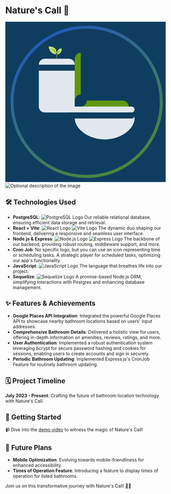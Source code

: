 # Nature's Call 🍃
![Optional description of the image](server-side/client/src/images/DarkModeLogo.png)
![Optional description of the image](server-side/client/src/images/Demo.gif)

## 🛠 Technologies Used

- **PostgreSQL**: ![PostgreSQL Logo](https://upload.wikimedia.org/wikipedia/commons/thumb/2/29/Postgresql_elephant.svg/1200px-Postgresql_elephant.svg.png) Our reliable relational database, ensuring efficient data storage and retrieval.
- **React + Vite**: ![React Logo](https://upload.wikimedia.org/wikipedia/commons/thumb/a/a7/React-icon.svg/1200px-React-icon.svg.png) ![Vite Logo](https://vitejs.dev/logo.svg) The dynamic duo shaping our frontend, delivering a responsive and seamless user interface.
- **Node.js & Express**: ![Node.js Logo](https://upload.wikimedia.org/wikipedia/commons/thumb/d/d9/Node.js_logo.svg/1200px-Node.js_logo.svg.png) ![Express Logo](https://expressjs.com/images/express-facebook-share.png) The backbone of our backend, providing robust routing, middleware support, and more.
- **Cron Job**: No specific logo, but you can use an icon representing time or scheduling tasks. A strategic player for scheduled tasks, optimizing our app's functionality.
- **JavaScript**: ![JavaScript Logo](https://upload.wikimedia.org/wikipedia/commons/9/99/Unofficial_JavaScript_logo_2.svg) The language that breathes life into our project.
- **Sequelize**: ![Sequelize Logo](https://sequelize.org/master/manual/asset/logo-small.png) A promise-based Node.js ORM, simplifying interactions with Postgres and enhancing database management.

  
## ✨ Features & Achievements

- **Google Places API Integration**: Integrated the powerful Google Places API to showcase nearby bathroom locations based on users' input addresses.
- **Comprehensive Bathroom Details**: Delivered a holistic view for users, offering in-depth information on amenities, reviews, ratings, and more.
- **User Authentication**: Implemented a robust authentication system leveraging bcrypt for secure password hashing and cookies for sessions, enabling users to create accounts and sign in securely.
- **Periodic Bathroom Updating**: Implemented Express.js's CronJob Feature for routinely bathroom updating.

## 🗓 Project Timeline

**July 2023 - Present**: Crafting the future of bathroom location technology with Nature's Call.

## 🔧 Getting Started

📹 Dive into the [demo video](https://streamable.com/nmahe1) to witness the magic of Nature's Call!

## 🚀 Future Plans
 
- **Mobile Optimization**: Evolving towards mobile-friendliness for enhanced accessibility.
- **Times of Operation Feature**: Introducing a feature to display times of operation for listed bathrooms.

Join us on this transformative journey with Nature's Call! 💼✨
